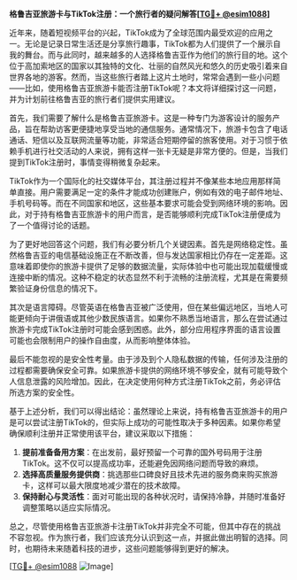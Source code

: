 **格鲁吉亚旅游卡与TikTok注册：一个旅行者的疑问解答[[TG💪+ @esim1088](https://t.me/s/esim1088)]**

近年来，随着短视频平台的兴起，TikTok成为了全球范围内最受欢迎的应用之一。无论是记录日常生活还是分享旅行趣事，TikTok都为人们提供了一个展示自我的舞台。而与此同时，越来越多的人选择格鲁吉亚作为他们的旅行目的地。这个位于高加索地区的国家以其独特的文化、壮丽的自然风光和悠久的历史吸引着来自世界各地的游客。然而，当这些旅行者踏上这片土地时，常常会遇到一些小问题——比如，使用格鲁吉亚旅游卡能否注册TikTok呢？本文将详细探讨这一问题，并为计划前往格鲁吉亚的旅行者们提供实用建议。

首先，我们需要了解什么是格鲁吉亚旅游卡。这是一种专门为游客设计的服务产品，旨在帮助访客更便捷地享受当地的通信服务。通常情况下，旅游卡包含了电话通话、短信以及互联网流量等功能，非常适合短期停留的旅客使用。对于习惯于依赖手机进行社交活动的人来说，拥有这样一张卡无疑是非常方便的。但是，当我们提到TikTok注册时，事情变得稍微复杂起来。

TikTok作为一个国际化的社交媒体平台，其注册过程并不像某些本地应用那样简单直接。用户需要满足一定的条件才能成功创建账户，例如有效的电子邮件地址、手机号码等。而在不同国家和地区，这些基本要求可能会受到网络环境的影响。因此，对于持有格鲁吉亚旅游卡的用户而言，是否能够顺利完成TikTok注册便成为了一个值得讨论的话题。

为了更好地回答这个问题，我们有必要分析几个关键因素。首先是网络稳定性。虽然格鲁吉亚的电信基础设施正在不断改善，但与发达国家相比仍存在一定差距。这意味着即使你的旅游卡提供了足够的数据流量，实际体验中也可能出现加载缓慢或连接中断的情况。这种不稳定的状态显然不利于流畅的注册流程，尤其是在需要频繁验证身份信息的情况下。

其次是语言障碍。尽管英语在格鲁吉亚被广泛使用，但在某些偏远地区，当地人可能更倾向于讲俄语或其他少数民族语言。如果你不熟悉当地语言，那么在尝试通过旅游卡完成TikTok注册时可能会感到困惑。此外，部分应用程序界面的语言设置可能也会限制用户的操作自由度，从而影响整体体验。

最后不能忽视的是安全性考量。由于涉及到个人隐私数据的传输，任何涉及注册的过程都需要确保安全可靠。如果旅游卡提供的网络环境不够安全，就有可能导致个人信息泄露的风险增加。因此，在决定使用何种方式注册TikTok之前，务必评估所选方案的安全性。

基于上述分析，我们可以得出结论：虽然理论上来说，持有格鲁吉亚旅游卡的用户是可以尝试注册TikTok的，但实际上成功的可能性取决于多种因素。如果你希望确保顺利注册并正常使用该平台，建议采取以下措施：

1. **提前准备备用方案**：在出发前，最好预留一个可靠的国外号码用于注册TikTok。这不仅可以提高成功率，还能避免因网络问题而导致的麻烦。
2. **选择高质量服务提供商**：挑选那些口碑良好且技术先进的服务商来购买旅游卡，这样可以最大限度地减少潜在的技术故障。
3. **保持耐心与灵活性**：面对可能出现的各种状况时，请保持冷静，并随时准备好调整策略以适应实际情况。

总之，尽管使用格鲁吉亚旅游卡注册TikTok并非完全不可能，但其中存在的挑战不容忽视。作为旅行者，我们应该充分认识到这一点，并据此做出明智的选择。同时，也期待未来随着科技的进步，这些问题能够得到更好的解决。

[[TG💪+ @esim1088](https://t.me/s/esim1088) ![Image](https://i.postimg.cc/4NQfJmqS/Snipaste-2025-05-13-00-14-12.png)]